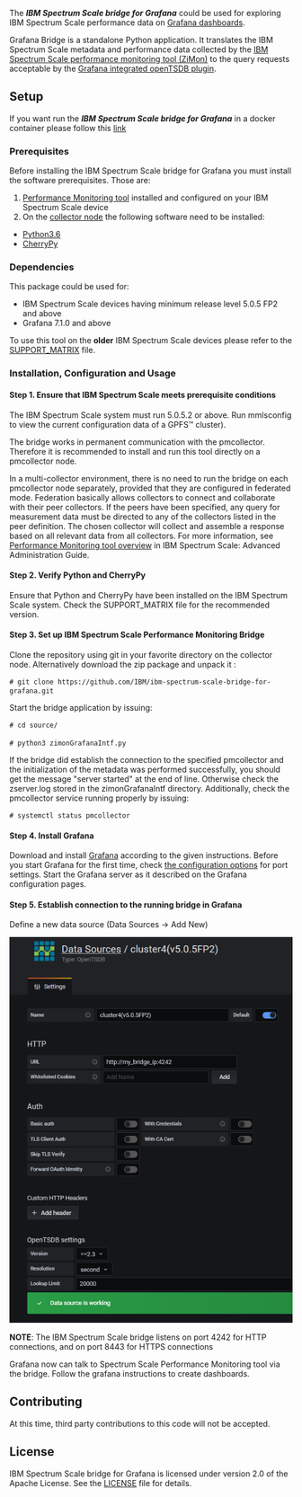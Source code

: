 The ***IBM Spectrum Scale bridge for Grafana*** could be used for exploring IBM Spectrum Scale performance data on [Grafana dashboards](https://grafana.com/grafana/).

Grafana Bridge is a standalone Python application. It translates the IBM Spectrum Scale metadata and performance data collected by the [IBM Spectrum Scale performance monitoring tool (ZiMon)](https://www.ibm.com/support/knowledgecenter/en/STXKQY_4.2.3/com.ibm.spectrum.scale.v4r23.doc/bl1adv_PMToverview.htm) to the query requests acceptable by the [Grafana integrated openTSDB plugin](https://grafana.com/docs/features/datasources/opentsdb/).



## Setup

If you want run the ***IBM Spectrum Scale bridge for Grafana*** in a docker container please follow this [link](/docs/RUNNING_AS_DOCKER_CONTAINER.md)

### Prerequisites

Before installing the IBM Spectrum Scale bridge for Grafana you must install the software prerequisites. Those are:
1. [Performance Monitoring tool](https://www.ibm.com/support/knowledgecenter/en/STXKQY_5.0.5/com.ibm.spectrum.scale.v5r05.doc/bl1adv_PMToverview.htm) installed and configured on your IBM Spectrum Scale device
2. On the [collector node](https://www.ibm.com/support/knowledgecenter/en/STXKQY_5.0.5/com.ibm.spectrum.scale.v5r05.doc/bl1adv_configurecollector.htm) the following software need to be installed:
- [Python3.6](https://www.python.org/downloads/release/python-369/)
- [CherryPy](https://cherrypy.org/)


### Dependencies
This package could be used for: 
- IBM Spectrum Scale devices having minimum release level 5.0.5 FP2 and above
- Grafana 7.1.0 and above

To use this tool on the **older** IBM Spectrum Scale devices please refer to the [SUPPORT_MATRIX](/docs/SUPPORT_MATRIX.md) file.



### Installation, Configuration and Usage

#### Step 1. Ensure that IBM Spectrum Scale meets prerequisite conditions

The IBM Spectrum Scale system must run 5.0.5.2 or above. Run mmlsconfig to view the current configuration data of a GPFS™ cluster).

The bridge works in permanent communication with the pmcollector. Therefore it is recommended to install and run this tool directly on a pmcollector node.

In a multi-collector environment, there is no need to run the bridge on each pmcollector node separately, provided that they are configured in federated mode. Federation basically allows collectors to connect and collaborate with their peer collectors. If the peers have been specified, any query for measurement data must be directed to any of the collectors listed in the peer definition. The chosen collector will collect and assemble a response based on all relevant data from all collectors. For more information, see [Performance Monitoring tool overview](https://www.ibm.com/support/knowledgecenter/en/STXKQY_4.2.3/com.ibm.spectrum.scale.v4r23.doc/bl1adv_PMToverview.htm) in IBM Spectrum Scale: Advanced Administration Guide.



#### Step 2. Verify Python and CherryPy

Ensure that Python and CherryPy have been installed on the IBM Spectrum Scale system. 
Check the SUPPORT_MATRIX file for the recommended version.



#### Step 3. Set up IBM Spectrum Scale Performance Monitoring Bridge

Clone the repository using git in your favorite directory on the collector node. Alternatively download the zip package and unpack it :

```shell
# git clone https://github.com/IBM/ibm-spectrum-scale-bridge-for-grafana.git
```

Start the bridge application by issuing:

```shell
# cd source/

# python3 zimonGrafanaIntf.py 
```

If the bridge did establish the connection to the specified pmcollector and the initialization of the metadata was performed successfully, you should get the message "server started" at the end of line. Otherwise check the zserver.log stored in the zimonGrafanaIntf  directory.  Additionally, check the pmcollector service running properly by issuing:

```shell
# systemctl status pmcollector
```



#### Step 4. Install Grafana

Download and install [Grafana](https://grafana.com/get) according to the given instructions. Before you start Grafana for the first time, check [the configuration options](http://docs.grafana.org/installation/configuration/) for port settings. Start the Grafana server as it described on the Grafana configuration pages.



#### Step 5. Establish connection to the running bridge in Grafana

Define a new data source (Data Sources -> Add New)

![](/docs/Example_Add_DataSource.png)

**NOTE**: The IBM Spectrum Scale bridge listens on port 4242 for HTTP connections, and on port 8443 for HTTPS connections

Grafana now can talk to Spectrum Scale Performance Monitoring tool via the bridge. Follow the grafana instructions to create dashboards.



## Contributing

At this time, third party contributions to this code will not be accepted.



## License

IBM Spectrum Scale bridge for Grafana is licensed under version 2.0 of the Apache License. See the [LICENSE](LICENSE.txt) file for details.



